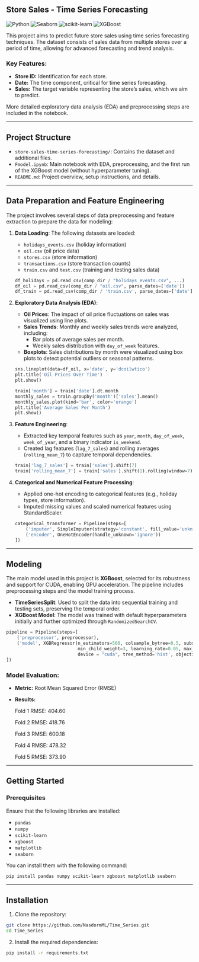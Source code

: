 ## Store Sales - Time Series Forecasting

![Python](https://img.shields.io/badge/Python-3.11+-brightgreen)
![Seaborn](https://img.shields.io/badge/Seaborn-v0.13.2-blue)
![scikit-learn](https://img.shields.io/badge/scikit--learn-v1.5.1-yellow)
![XGBoost](https://img.shields.io/badge/XGBoost-v2.1.0-red)

This project aims to predict future store sales using time series forecasting techniques. The dataset consists of sales data from multiple stores over a period of time, allowing for advanced forecasting and trend analysis.

### Key Features:
- **Store ID:** Identification for each store.
- **Date:** The time component, critical for time series forecasting.
- **Sales:** The target variable representing the store’s sales, which we aim to predict.
  
More detailed exploratory data analysis (EDA) and preprocessing steps are included in the notebook.

---

## Project Structure

- `store-sales-time-series-forecasting/`: Contains the dataset and additional files.
- `Fmodel.ipynb`: Main notebook with EDA, preprocessing, and the first run of the XGBoost model (without hyperparameter tuning).
- `README.md`: Project overview, setup instructions, and details.

---

## Data Preparation and Feature Engineering

The project involves several steps of data preprocessing and feature extraction to prepare the data for modeling:

1. **Data Loading**: The following datasets are loaded:
   - `holidays_events.csv` (holiday information)
   - `oil.csv` (oil price data)
   - `stores.csv` (store information)
   - `transactions.csv` (store transaction counts)
   - `train.csv` and `test.csv` (training and testing sales data)

   ```python
   df_holidays = pd.read_csv(comp_dir / "holidays_events.csv", ...)
   df_oil = pd.read_csv(comp_dir / "oil.csv", parse_dates=['date'])
   df_train = pd.read_csv(comp_dir / 'train.csv', parse_dates=['date'])
   ```

2. **Exploratory Data Analysis (EDA)**:
   - **Oil Prices**: The impact of oil price fluctuations on sales was visualized using line plots.
   - **Sales Trends**: Monthly and weekly sales trends were analyzed, including:
     - Bar plots of average sales per month.
     - Weekly sales distribution with `day_of_week` features.
   - **Boxplots**: Sales distributions by month were visualized using box plots to detect potential outliers or seasonal patterns.

   ```python
   sns.lineplot(data=df_oil, x='date', y='dcoilwtico')
   plt.title('Oil Prices Over Time')
   plt.show()

   train['month'] = train['date'].dt.month
   monthly_sales = train.groupby('month')['sales'].mean()
   monthly_sales.plot(kind='bar', color='orange')
   plt.title('Average Sales Per Month')
   plt.show()
   ```

3. **Feature Engineering**:
   - Extracted key temporal features such as `year`, `month`, `day_of_week`, `week_of_year`, and a binary indicator `is_weekend`.
   - Created lag features (`lag_7_sales`) and rolling averages (`rolling_mean_7`) to capture temporal dependencies.

   ```python
   train['lag_7_sales'] = train['sales'].shift(7)
   train['rolling_mean_7'] = train['sales'].shift(1).rolling(window=7).mean()
   ```

4. **Categorical and Numerical Feature Processing**:
   - Applied one-hot encoding to categorical features (e.g., holiday types, store information).
   - Imputed missing values and scaled numerical features using StandardScaler.

   ```python
   categorical_transformer = Pipeline(steps=[
       ('imputer', SimpleImputer(strategy='constant', fill_value='unknown')),
       ('encoder', OneHotEncoder(handle_unknown='ignore'))
   ])
   ```

---

## Modeling

The main model used in this project is **XGBoost**, selected for its robustness and support for CUDA, enabling GPU acceleration. The pipeline includes preprocessing steps and the model training process.

- **TimeSeriesSplit**: Used to split the data into sequential training and testing sets, preserving the temporal order.
- **XGBoost Model**: The model was trained with default hyperparameters initially and further optimized through `RandomizedSearchCV`.

```python
pipeline = Pipeline(steps=[
    ('preprocessor', preprocessor),
    ('model', XGBRegressor(n_estimators=500, colsample_bytree=0.5, subsample=0.7, 
                           min_child_weight=3, learning_rate=0.05, max_depth=6, reg_lambda=0.5, reg_alpha=0.5,
                           device = "cuda", tree_method='hist', objective='reg:squarederror', random_state=42,))
])
```

### Model Evaluation:
- **Metric:** Root Mean Squared Error (RMSE)
- **Results:**
  
  Fold 1 RMSE: 404.60
  
  Fold 2 RMSE: 418.76
  
  Fold 3 RMSE: 600.18
  
  Fold 4 RMSE: 478.32
  
  Fold 5 RMSE: 373.90

---

## Getting Started

### Prerequisites

Ensure that the following libraries are installed:
- `pandas`
- `numpy`
- `scikit-learn`
- `xgboost`
- `matplotlib`
- `seaborn`

You can install them with the following command:
```bash
pip install pandas numpy scikit-learn xgboost matplotlib seaborn
```

---

## Installation

1. Clone the repository:
```bash
git clone https://github.com/NasdormML/Time_Series.git
cd Time_Series
```

2. Install the required dependencies:
```bash
pip install -r requirements.txt
```
